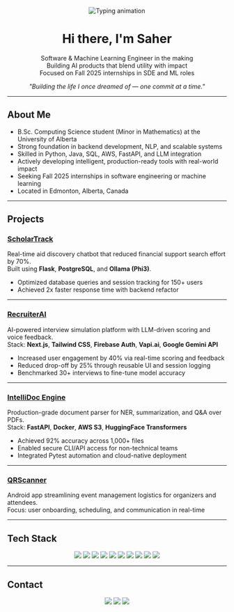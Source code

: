<p align="center">
  <img src="https://readme-typing-svg.demolab.com?font=Fira+Code&weight=500&pause=1000&color=000000&center=true&vCenter=true&width=500&lines=Hi%2C+I'm+Saher+Afrin+Khan;Software+Engineer+in+Progress;Building+LLM-integrated+tools+with+impact" alt="Typing animation" />
</p>

<h1 align="center">Hi there, I'm Saher</h1>

<p align="center">
   Software & Machine Learning Engineer in the making <br>
   Building AI products that blend utility with impact <br>
   Focused on Fall 2025 internships in SDE and ML roles
</p>

<p align="center"><em>"Building the life I once dreamed of — one commit at a time."</em></p>

---

## About Me

- B.Sc. Computing Science student (Minor in Mathematics) at the University of Alberta  
- Strong foundation in backend development, NLP, and scalable systems  
- Skilled in Python, Java, SQL, AWS, FastAPI, and LLM integration  
- Actively developing intelligent, production-ready tools with real-world impact  
- Seeking Fall 2025 internships in software engineering or machine learning  
- Located in Edmonton, Alberta, Canada

---

## Projects

### [ScholarTrack](https://github.com/saherafr/ScholarTrack)  
Real-time aid discovery chatbot that reduced financial support search effort by 70%.  
Built using **Flask**, **PostgreSQL**, and **Ollama (Phi3)**.  
- Optimized database queries and session tracking for 150+ users  
- Achieved 2x faster response time with backend refactor

---

### [RecruiterAI](https://github.com/saherafr/preppwise)  
AI-powered interview simulation platform with LLM-driven scoring and voice feedback.  
Stack: **Next.js**, **Tailwind CSS**, **Firebase Auth**, **Vapi.ai**, **Google Gemini API**  
- Increased user engagement by 40% via real-time scoring and feedback  
- Reduced drop-off by 25% through reusable UI and session logging  
- Benchmarked 30+ interviews to fine-tune model accuracy

---

### [IntelliDoc Engine](https://github.com/saherafr/intelli-doc-engine)  
Production-grade document parser for NER, summarization, and Q&A over PDFs.  
Stack: **FastAPI**, **Docker**, **AWS S3**, **HuggingFace Transformers**  
- Achieved 92% accuracy across 1,000+ files  
- Enabled secure CLI/API access for non-technical teams  
- Integrated Pytest automation and cloud-native deployment

---

### [QRScanner](https://github.com/saherafr/QRScanner)  
Android app streamlining event management logistics for organizers and attendees.  
Focus: user onboarding, scheduling, and communication in real-time

---

## Tech Stack

<p align="center">
  <img src="https://img.shields.io/badge/Python-3776AB?style=for-the-badge&logo=python&logoColor=white"/>
  <img src="https://img.shields.io/badge/Java-ED8B00?style=for-the-badge&logo=openjdk&logoColor=white"/>
  <img src="https://img.shields.io/badge/TypeScript-3178C6?style=for-the-badge&logo=typescript&logoColor=white"/>
  <img src="https://img.shields.io/badge/Flask-000000?style=for-the-badge&logo=flask"/>
  <img src="https://img.shields.io/badge/FastAPI-009688?style=for-the-badge&logo=fastapi&logoColor=white"/>
  <img src="https://img.shields.io/badge/Docker-2496ED?style=for-the-badge&logo=docker&logoColor=white"/>
  <img src="https://img.shields.io/badge/AWS-232F3E?style=for-the-badge&logo=amazonaws"/>
  <img src="https://img.shields.io/badge/PostgreSQL-336791?style=for-the-badge&logo=postgresql&logoColor=white"/>
  <img src="https://img.shields.io/badge/MongoDB-47A248?style=for-the-badge&logo=mongodb&logoColor=white"/>
  <img src="https://img.shields.io/badge/LLM-Ollama%20%26%20Gemini-6A1B9A?style=for-the-badge"/>
</p>

---

## Contact

<p align="center">
  <a href="https://www.linkedin.com/in/saher-khan-961208216/"><img src="https://img.shields.io/badge/LinkedIn-0077B5?style=for-the-badge&logo=linkedin&logoColor=white"/></a>
  <a href="https://saherkhan.vercel.app/"><img src="https://img.shields.io/badge/Portfolio-Visit-000?style=for-the-badge"/></a>
  <a href="mailto:saherafr@ualberta.ca"><img src="https://img.shields.io/badge/Email-Contact-DD0031?style=for-the-badge&logo=gmail&logoColor=white"/></a>
</p>




<!--
**saherafr/saherafr** is a ✨ _special_ ✨ repository because its `README.md` (this file) appears on your GitHub profile.

Here are some ideas to get you started:

- 🔭 I’m currently working on ...
- 🌱 I’m currently learning ...
- 👯 I’m looking to collaborate on ...
- 🤔 I’m looking for help with ...
- 💬 Ask me about ...
- 📫 How to reach me: ...
- 😄 Pronouns: ...
- ⚡ Fun fact: ...
-->
